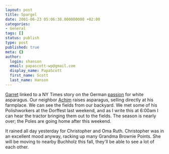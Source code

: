 ```yaml
---
layout: post
title: Spargel
date: 2001-06-23 05:06:38.000000000 +02:00
categories:
- General
tags: []
status: publish
type: post
published: true
meta: {}
author:
  login: shanson
  email: papascott-wp@gmail.com
  display_name: PapaScott
  first_name: Scott
  last_name: Hanson
---
```

<p><a href="http://www.dangerousmeta.com/posts/01/20010622">Garret</a> linked to a NY Times story on the German <a href="http://www.nytimes.com/2001/06/22/world/22GERM.html">passion</a> for white asparagus. Our neighbor <a href="/2001/04/14">Achim</a> raises asparagus, selling directly at his farmplace. We can see the fields from our backyard. We met some of his Polishworkers at the Dorffest last weekend, and as I write this at 6:00am I can hear the tractor bringing them out to the fields. The season is nearly over; the Poles are going home after this weekend.</p>
<p>It rained all day yesterday for Christopher and Oma Ruth. Christopher was in an excellent mood anyway, racking up many Grandma Brownie Points. She will be moving to nearby Buchholz this fall, they'll be able to see a lot of each other.</p>
